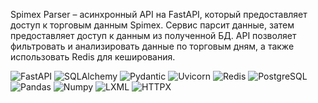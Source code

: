 
Spimex Parser – асинхронный API на FastAPI, который предоставляет доступ к торговым данным Spimex.
Сервис парсит данные, затем предоставляет доступ к данным из полученной БД.
API позволяет фильтровать и анализировать данные по торговым дням, а также использовать Redis для кеширования.

![FastAPI](https://img.shields.io/badge/FastAPI-0.115.8-009688?logo=fastapi)
![SQLAlchemy](https://img.shields.io/badge/SQLAlchemy-2.0.37-ff2c2c?logo=sqlalchemy)
![Pydantic](https://img.shields.io/badge/Pydantic-2.10.6-blue?logo=pydantic)
![Uvicorn](https://img.shields.io/badge/Uvicorn-0.34.0-black?logo=uvicorn)
![Redis](https://img.shields.io/badge/Redis-5.2.1-red?logo=redis)
![PostgreSQL](https://img.shields.io/badge/PostgreSQL-asyncpg_0.30.0-336791?logo=postgresql)
![Pandas](https://img.shields.io/badge/Pandas-2.2.3-150458?logo=pandas)
![Numpy](https://img.shields.io/badge/Numpy-2.2.2-013243?logo=numpy)
![LXML](https://img.shields.io/badge/LXML-5.3.0-6495ED?logo=python)
![HTTPX](https://img.shields.io/badge/HTTPX-0.28.1-003366?logo=httpx)
